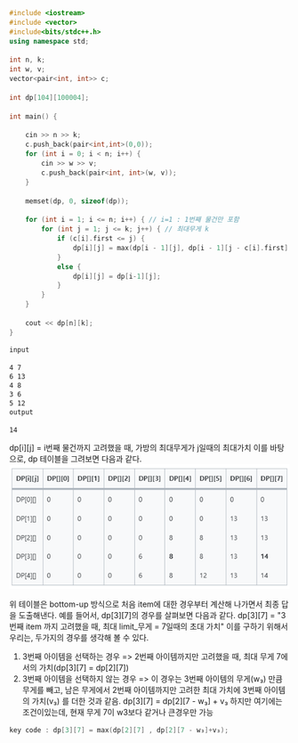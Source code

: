 ```c++
#include <iostream>
#include <vector>
#include<bits/stdc++.h>
using namespace std;

int n, k;
int w, v;
vector<pair<int, int>> c;

int dp[104][100004];

int main() {

	cin >> n >> k;
	c.push_back(pair<int,int>(0,0));
	for (int i = 0; i < n; i++) {
		cin >> w >> v;
		c.push_back(pair<int, int>(w, v));
	}
	
	memset(dp, 0, sizeof(dp));

	for (int i = 1; i <= n; i++) { // i=1 : 1번째 물건만 포함
		for (int j = 1; j <= k; j++) { // 최대무게 k
			if (c[i].first <= j) {
				dp[i][j] = max(dp[i - 1][j], dp[i - 1][j - c[i].first] + c[i].second);
			}
			else {
				dp[i][j] = dp[i-1][j];
			}
		}
	}
	
	cout << dp[n][k];
}
```

```
input

4 7
6 13
4 8
3 6
5 12
output

14
```

dp[i][j] = i번째 물건까지 고려했을 때, 가방의 최대무게가 j일때의 최대가치
이를 바탕으로, dp 테이블을 그려보면 다음과 같다.
![alt text](image.png)

위 테이블은 bottom-up 방식으로 처음 item에 대한 경우부터 계산해 나가면서 최종 답을 도출해낸다. 예를 들어서, dp[3][7]의 경우를 살펴보면 다음과 같다.
dp[3][7] = "3번째 item 까지 고려했을 때, 최대 limit_무게 = 7일때의 초대 가치"
이를 구하기 위해서 우리는, 두가지의 경우를 생각해 볼 수 있다.
1. 3번째 아이템을 선택하는 경우
=> 2번째 아이템까지만 고려했을 때, 최대 무게 7에서의 가치(dp[3][7] = dp[2][7])
2. 3번째 아이템을 선택하지 않는 경우
=> 이 경우는 3번째 아이템의 무게(w₃) 만큼 무게를 빼고, 남은 무게에서 2번째 아이템까지만 고려한 최대 가치에 3번째 아이템의 가치(v₃) 를 더한 것과 같음.
dp[3][7] = dp[2][7 - w₃] + v₃
하지만 여기에는 조건이있는데, 현재 무게 7이 w3보다 같거나 큰경우만 가능
```c++
key code : dp[3][7] = max(dp[2][7] , dp[2][7 - w₃]+v₃);
```
